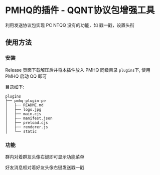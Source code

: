 # PMHQ的插件 - QQNT协议包增强工具

利用发送协议包实现 PC NTQQ 没有的功能，如 戳一戳，设置头衔

## 使用方法

### 安装

Release 页面下载解压后并将本插件放入 PMHQ 同级目录 `plugins`下, 使用 PMHQ 启动 QQ 即可

目录如下:
```
plugins
├── pmhq-plugin-pe
│   ├── README.md
│   ├── logo.jpg
│   ├── main.cjs
│   ├── manifest.json
│   ├── preload.cjs
│   ├── renderer.js
│   └── static
```

### 功能

群内对着群友头像右键即可显示功能菜单

好友消息框对着好友头像右键发送戳一戳
